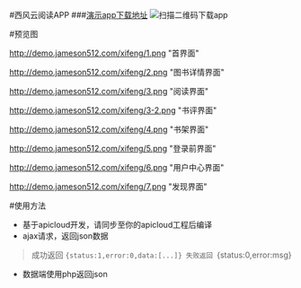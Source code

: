 #西风云阅读APP
###[演示app下载地址](http://demo.jameson512.com/xifeng/0.6.60.apk)
![扫描二维码下载app](http://demo.jameson512.com/xifeng/adv1.png)

#预览图

<http://demo.jameson512.com/xifeng/1.png> "首界面"

<http://demo.jameson512.com/xifeng/2.png> "图书详情界面"

<http://demo.jameson512.com/xifeng/3.png> "阅读界面"


<http://demo.jameson512.com/xifeng/3-2.png> "书评界面"

<http://demo.jameson512.com/xifeng/4.png> "书架界面"

<http://demo.jameson512.com/xifeng/5.png> "登录前界面"

<http://demo.jameson512.com/xifeng/6.png> "用户中心界面"

<http://demo.jameson512.com/xifeng/7.png> "发现界面"

#使用方法

-	基于apicloud开发，请同步至你的apicloud工程后编译
-	ajax请求，返回json数据
>	成功返回 
	`{status:1,error:0,data:[...]}
>	失败返回
	`{status:0,error:msg}
-	数据端使用php返回json